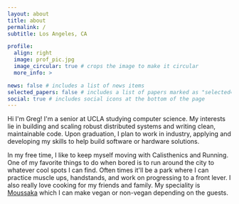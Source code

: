 ```yaml
---
layout: about
title: about
permalink: /
subtitle: Los Angeles, CA

profile:
  align: right
  image: prof_pic.jpg
  image_circular: true # crops the image to make it circular
  more_info: >

news: false # includes a list of news items
selected_papers: false # includes a list of papers marked as "selected={true}"
social: true # includes social icons at the bottom of the page
---
```


Hi I'm Greg! I'm a senior at UCLA studying computer science. My interests lie in building and scaling robust distributed systems and writing clean, maintainable code. Upon graduation, I plan to work in industry, applying and developing my skills to help build software or hardware solutions.

In my free time, I like to keep myself moving with Calisthenics and Running. One of my favorite things to do when bored is to run around the city to whatever cool spots I can find. Often times it'll be a park where I can practice muscle ups, handstands, and work on progressing to a front lever. I also really love cooking for my friends and family. My speciality is [Moussaka](https://www.google.com/search?q=moussaka+&sca_esv=2bd7f66af8684dc4&rlz=1C5CHFA_enUS934US934&sxsrf=AE3TifOP3U4ZfQY1Qp1gARsoLVZxiRP-3w%3A1759099700988&ei=NLvZaKaPPMnykPIPr47gAQ&ved=0ahUKEwim-bSGxfyPAxVJOUQIHS8HOAAQ4dUDCBA&uact=5&oq=moussaka+&gs_lp=Egxnd3Mtd2l6LXNlcnAiCW1vdXNzYWthIDIKECMYgAQYJxiKBTIKECMYgAQYJxiKBTIQEC4YgAQYsQMYQxiDARiKBTIIEAAYgAQYyQMyCxAAGIAEGJIDGIoFMgUQABiABDIFEAAYgAQyBRAAGIAEMgUQABiABDIFEAAYgARI4ARQZVhlcAF4AZABAJgBP6ABP6oBATG4AQPIAQD4AQGYAgKgAkfCAgcQIxiwAxgnwgIKEAAYsAMY1gQYR5gDAIgGAZAGCZIHATKgB8QOsgcBMbgHQ8IHAzAuMsgHBQ&sclient=gws-wiz-serp) which I can make vegan or non-vegan depending on the guests.



